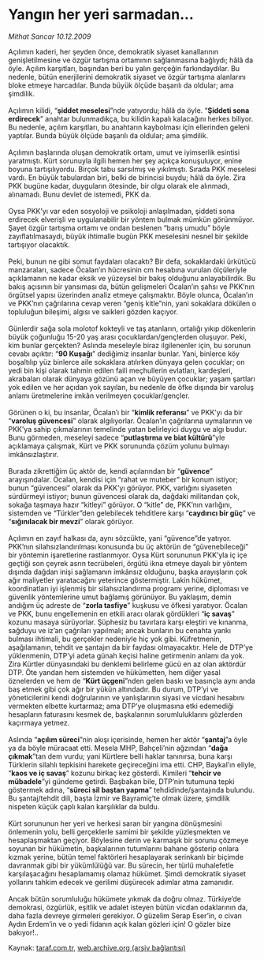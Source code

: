 # Yangın her yeri sarmadan...

*Mithat Sancar 10.12.2009*

<div class="yazi">Açılımın kaderi, her şeyden önce, demokratik siyaset kanallarının genişletilmesine ve özgür tartışma ortamının sağlanmasına bağlıydı; hâlâ da öyle. Açılım karşıtları, başından beri bu yalın gerçeğin farkındaydılar. Bu nedenle, bütün enerjilerini demokratik siyaset ve özgür tartışma alanlarını bloke etmeye harcadılar. Bunda büyük ölçüde başarılı da oldular; ama şimdilik. <br/><br/>Açılımın kilidi, “<b>şiddet meselesi</b>”nde yatıyordu; hâlâ da öyle. “<b>Şiddeti sona erdirecek</b>” anahtar bulunmadıkça, bu kilidin kapalı kalacağını herkes biliyor. Bu nedenle, açılım karşıtları, bu anahtarın kaybolması için ellerinden geleni yaptılar. Bunda büyük ölçüde başarılı da oldular; ama şimdilik. <br/><br/>Açılımın başlarında oluşan demokratik ortam, umut ve iyimserlik esintisi yaratmıştı. Kürt sorunuyla ilgili hemen her şey açıkça konuşuluyor, enine boyuna tartışılıyordu. Birçok tabu sarsılmış ve yıkılmıştı. Sırada PKK meselesi vardı. En büyük tabulardan biri, belki de birincisi buydu; hâlâ da öyle. Zira PKK bugüne kadar, duyguların ötesinde, bir olgu olarak ele alınmadı, alınamadı. Bunu devlet de istemedi, PKK da. <br/><br/>Oysa PKK’yı var eden sosyoloji ve psikoloji anlaşılmadan, şiddeti sona erdirecek elverişli ve uygulanabilir bir yöntem bulmak mümkün görünmüyor. Şayet özgür tartışma ortamı ve ondan beslenen “barış umudu” böyle zayıflatılmasaydı, büyük ihtimalle bugün PKK meselesini nesnel bir şekilde tartışıyor olacaktık. <br/><br/>Peki, bunun ne gibi somut faydaları olacaktı? Bir defa, sokaklardaki ürkütücü manzaraları, sadece Öcalan’ın hücresinin cm hesabına vurulan ölçüleriyle açıklamanın ne kadar eksik ve yüzeysel bir bakış olduğunu anlayabilirdik. Bu bakış açısının bir yansıması da, bütün gelişmeleri Öcalan’ın şahsı ve PKK’nın örgütsel yapısı üzerinden analiz etmeye çalışmaktır. Böyle olunca, Öcalan’ın ve PKK’nın çağrılarına cevap veren “geniş kitle”nin, yani sokaklara dökülen o topluluğun bileşimi, algısı ve saikleri gözden kaçıyor. <br/><br/>Günlerdir sağa sola molotof kokteyli ve taş atanların, ortalığı yıkıp dökenlerin büyük çoğunluğu 15-20 yaş arası çocuklardan/gençlerden oluşuyor. Peki, kim bunlar gerçekten? Aslında meseleyle biraz ilgilenenler için, bu sorunun cevabı açıktır: “<b>90 Kuşağı</b>” dediğimiz insanlar bunlar. Yani, binlerce köy boşaltılıp yüz binlerce aile sokaklara atılırken dünyaya gelen çocuklar; on yedi bin kişi olarak tahmin edilen faili meçhullerin evlatları, kardeşleri, akrabaları olarak dünyaya gözünü açan ve büyüyen çocuklar; yaşam şartları yok edilen ve her açıdan yok sayılan, bu nedenle de öfke dışında bir varoluş anlamı üretmelerine imkân verilmeyen çocuklar/gençler. <br/><br/>Görünen o ki, bu insanlar, Öcalan’ı bir “<b>kimlik referansı</b>” ve PKK’yı da bir “<b>varoluş güvencesi</b>” olarak algılıyorlar. Öcalan’ın çağrılarına uymalarının ve PKK’ya sahip çıkmalarının temelinde yatan belirleyici duygu ve algı budur. Bunu görmeden, meseleyi sadece “<b>putlaştırma ve biat kültürü</b>”yle açıklamaya çalışmak, Kürt ve PKK sorununda çözüm yolunu bulmayı imkânsızlaştırır. <br/><br/>Burada zikrettiğim üç aktör de, kendi açılarından bir “<b>güvence</b>” arayışındalar. Öcalan, kendisi için “rahat ve muteber” bir konum istiyor; bunun “güvencesi” olarak da PKK’yı görüyor. PKK, varlığını siyaseten sürdürmeyi istiyor; bunun güvencesi olarak da, dağdaki militandan çok, sokağa taşmaya hazır “kitleyi” görüyor. O “kitle” de, PKK’nın varlığını, sistemden ve “Türkler”den gelebilecek tehditlere karşı “<b>caydırıcı bir güç</b>” ve “<b>sığınılacak bir mevzi</b>” olarak görüyor. <br/><br/>Açılımın en zayıf halkası da, aynı sözcükte, yani “güvence”de yatıyor. PKK’nın silahsızlandırılması konusunda bu üç aktörün de “güvenebileceği” bir yöntemin işaretlerine rastlanmıyor. Oysa Kürt sorununun PKK’yla iç içe geçtiği son çeyrek asrın tecrübeleri, örgütü ikna etmeye dayalı bir yöntem dışında dağdan inişi sağlamanın imkânsız olduğunu, başka arayışların çok ağır maliyetler yaratacağını yeterince göstermiştir. Lakin hükümet, koordinatları iyi işlenmiş bir silahsızlandırma programı yerine, diploması ve güvenlik yöntemlerine umut bağlamış görünüyor. Bu yaklaşım, demin andığım üç adreste de “<b>zorla tasfiye</b>” kuşkusu ve öfkesi yaratıyor. Öcalan ve PKK, bunu engellemenin en etkili aracı olarak gördükleri “<b>iç savaş</b>” kozunu masaya sürüyorlar. Şüphesiz bu tavırlara karşı eleştiri ve kınanma, sağduyu ve iz’an çağrıları yapılmalı; ancak bunların bu cenahta yankı bulması ihtimali, bu gerçekler nedeniyle hiç yok gibi. Küfretmenin, aşağılamanın, tehdit ve şantajın da bir faydası olmayacaktır. Hele de DTP’ye yüklenmenin, DTP’yi adeta günah keçisi haline getirmenin anlamı da yok. Zira Kürtler dünyasındaki bu denklemi belirleme gücü en az olan aktördür DTP. Öte yandan hem sistemden ve hükümetten, hem diğer yasal öznelerden ve hem de “<b>Kürt üçgeni</b>”nden gelen baskı ve basınçla aynı anda baş etmek gibi çok ağır bir yükün altındadır. Bu durum, DTP’yi ve yöneticilerini kendi doğrularının ve yanlışlarının siyasi ve vicdani hesabını vermekten elbette kurtarmaz; ama DTP’ye oluşmasına etki edemediği hesapların faturasını kesmek de, başkalarının sorumluluklarını gözlerden kaçırmaya yetmez. <br/><br/>Aslında “<b>açılım süreci</b>”nin akışı içerisinde, hemen her aktör “<b>şantaj</b>”a öyle ya da böyle müracaat etti. Mesela MHP, Bahçeli’nin ağzından “<b>dağa çıkmak</b>”tan dem vurdu; yani Kürtlere belli haklar tanınırsa, buna karşı Türklerin silahlı tepkisini harekete geçireceğini ima etti. CHP, Baykal’ın eliyle, “<b>kaos ve iç savaş</b>” kozunu birkaç kez gösterdi. Kimileri “<b>tehcir ve mübadele</b>”yi gündeme getirdi. Başbakan bile, DTP’nin tutumuna tepki göstermek adına, “<b>süreci sil baştan yapma</b>” tehdidinde/şantajında bulundu. Bu şantaj/tehdit dili, başta İzmir ve Bayramiç’te olmak üzere, şimdilik nispeten küçük çaplı kalan karşılıklar da buldu. <br/><br/>Kürt sorununun her yeri ve herkesi saran bir yangına dönüşmesini önlemenin yolu, belli gerçeklerle samimi bir şekilde yüzleşmekten ve hesaplaşmaktan geçiyor. Böylesine derin ve karmaşık bir sorunu çözmeye soyunan bir hükümetin, başkalarının tutumlarını bahane gösterip onlara kızmak yerine, bütün temel faktörleri hesaplayarak serinkanlı bir biçimde davranmak gibi bir yükümlülüğü var. Bu sürecin, her türlü muhalefetle karşılaşacağını hesaplamamış olamaz hükümet. Şimdi demokratik siyaset yollarını tahkim edecek ve gerilimi düşürecek adımlar atma zamanıdır. <br/><br/>Ancak bütün sorumluluğu hükümete yıkmak da doğru olmaz. Türkiye’de demokrasi, özgürlük, eşitlik ve adalet isteyen bütün vicdan odaklarının da, daha fazla devreye girmeleri gerekiyor. O güzelim Serap Eser’in, o civan Aydın Erdem’in ve o yedi fidanın açık kalan gözleri için! O gözler bize bakıyor!..
              </div>

Kaynak: [taraf.com.tr](http://taraf.com.tr:80/makale/8963.htm), [web.archive.org (arşiv bağlantısı)](http://web.archive.org/web/20100323134654/http://taraf.com.tr:80/makale/8963.htm)
